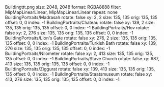 Buildingttt.png
size: 2048, 2048
format: RGBA8888
filter: MipMapLinearLinear, MipMapLinearLinear
repeat: none
BuildingPortraits/Madrasah
  rotate: false
  xy: 2, 2
  size: 135, 135
  orig: 135, 135
  offset: 0, 0
  index: -1
BuildingPortraits/Chateau
  rotate: false
  xy: 139, 2
  size: 135, 135
  orig: 135, 135
  offset: 0, 0
  index: -1
BuildingPortraits/Hov
  rotate: false
  xy: 2, 276
  size: 135, 135
  orig: 135, 135
  offset: 0, 0
  index: -1
BuildingPortraits/Lion's Gate
  rotate: false
  xy: 276, 2
  size: 135, 135
  orig: 135, 135
  offset: 0, 0
  index: -1
BuildingPortraits/Turkish Bath
  rotate: false
  xy: 139, 276
  size: 135, 135
  orig: 135, 135
  offset: 0, 0
  index: -1
BuildingPortraits/Nilometer
  rotate: false
  xy: 2, 413
  size: 135, 135
  orig: 135, 135
  offset: 0, 0
  index: -1
BuildingPortraits/Stave Church
  rotate: false
  xy: 687, 413
  size: 135, 135
  orig: 135, 135
  offset: 0, 0
  index: -1
BuildingPortraits/Ziggurat
  rotate: false
  xy: 139, 413
  size: 135, 135
  orig: 135, 135
  offset: 0, 0
  index: -1
BuildingPortraits/Staatsmuseum
  rotate: false
  xy: 413, 276
  size: 135, 135
  orig: 135, 135
  offset: 0, 0
  index: -1

